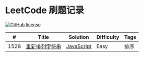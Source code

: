 # LeetCode 刷题记录

[![GitHub license](https://img.shields.io/github/license/mashape/apistatus.svg)](https://github.com/duhongjun/leetcode-records)

| #    | Title                                                              | Solution                                   | Difficulty | Tags |
|------|--------------------------------------------------------------------|--------------------------------------------|------------|------|
| 1528 | [重新排列字符串](https://leetcode-cn.com/problems/shuffle-string/) | [JavaScript](./src/1528-shuffle-string.js) | Easy       | 排序 |
